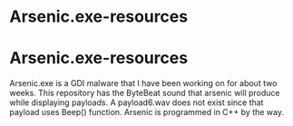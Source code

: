 # Arsenic.exe-resources

# Arsenic.exe-resources

Arsenic.exe is a GDI malware that I have been working on for about two weeks. This repository has the ByteBeat sound that arsenic will produce while displaying payloads. A payload6.wav does not exist since that payload uses Beep() function. Arsenic is programmed in C++ by the way.
